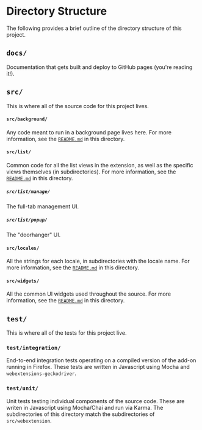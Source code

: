 # Directory Structure

The following provides a brief outline of the directory structure of this project.

## `docs/`

Documentation that gets built and deploy to GitHub pages (you're reading it!).

## `src/`

This is where all of the source code for this project lives.

#### `src/background/`

Any code meant to run in a background page lives here. For more information, see the [`README.md`][background-readme] in this directory.

#### `src/list/`

Common code for all the list views in the extension, as well as the specific views themselves (in subdirectories). For more information, see the [`README.md`][list-readme] in this directory.

##### `src/list/manage/`

The full-tab management UI.

##### `src/list/popup/`

The "doorhanger" UI.

#### `src/locales/`

All the strings for each locale, in subdirectories with the locale name. For more information, see the [`README.md`][locales-readme] in this directory.

#### `src/widgets/`

All the common UI widgets used throughout the source. For more information, see the [`README.md`][widgets-readme] in this directory.

## `test/`

This is where all of the tests for this project live.

### `test/integration/`

End-to-end integration tests operating on a compiled version of the add-on running in Firefox. These tests are written in Javascript using Mocha and `webextensions-geckodriver`.

### `test/unit/`

Unit tests testing individual components of the source code. These are writen in Javascript using Mocha/Chai and run via Karma. The subdirectories of this directory match the subdirectories of `src/webextension`.

[background-readme]: https://github.com/mozilla-lockbox/lockbox-addon/blob/master/src/background/README.md
[list-readme]: https://github.com/mozilla-lockbox/lockbox-addon/blob/master/src/list/README.md
[locales-readme]: https://github.com/mozilla-lockbox/lockbox-addon/blob/master/src/locales/README.md
[widgets-readme]: https://github.com/mozilla-lockbox/lockbox-addon/blob/master/src/widgets/README.md

